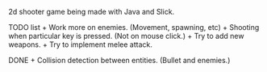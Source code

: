 2d shooter game being made with Java and Slick.

TODO list
	+ Work more on enemies. (Movement, spawning, etc)
	+ Shooting when particular key is pressed. (Not on mouse click.)
	+ Try to add new weapons.
	+ Try to implement melee attack.

DONE
	+ Collision detection between entities. (Bullet and enemies.)

